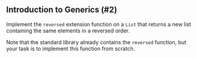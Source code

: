 ## Introduction to Generics (#2)

Implement the `reversed` extension function on a `List` 
that returns a new list containing the same elements in a reversed order.

Note that the standard library already contains the `reversed` function,
but your task is to implement this function from scratch.